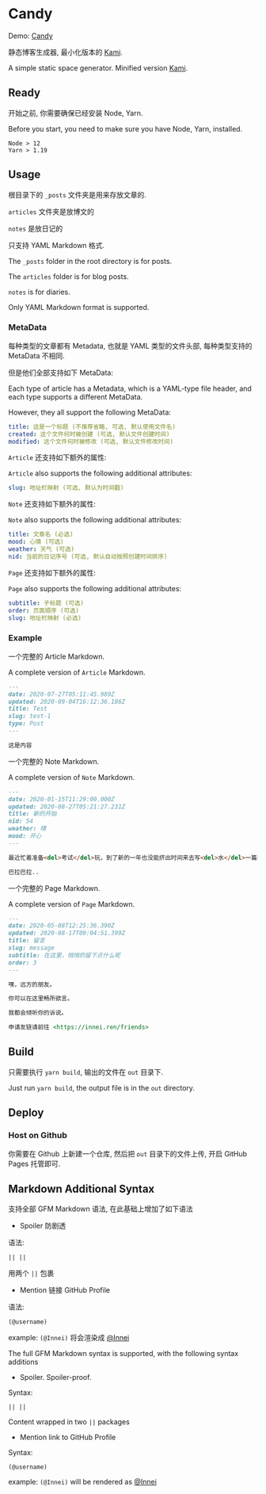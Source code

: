 # Candy

Demo: [Candy](https://candy-blond.vercel.app/)

静态博客生成器, 最小化版本的 [Kami](https://github.com/mx-space/kami).

A simple static space generator. Minified version [Kami](https://github.com/mx-space/kami).

## Ready

开始之前, 你需要确保已经安装 Node, Yarn.

Before you start, you need to make sure you have Node, Yarn, installed.

```
Node > 12
Yarn > 1.19
```

## Usage

根目录下的 `_posts` 文件夹是用来存放文章的.

`articles` 文件夹是放博文的

`notes` 是放日记的

只支持 YAML Markdown 格式.

The `_posts` folder in the root directory is for posts.

The `articles` folder is for blog posts.

`notes` is for diaries.

Only YAML Markdown format is supported.

### MetaData

每种类型的文章都有 Metadata, 也就是 YAML 类型的文件头部, 每种类型支持的 MetaData 不相同.

但是他们全部支持如下 MetaData:

Each type of article has a Metadata, which is a YAML-type file header, and each type supports a different MetaData.

However, they all support the following MetaData:

```yaml
title: 这是一个标题 (不推荐省略, 可选, 默认使用文件名)
created: 这个文件何时被创建 (可选, 默认文件创建时间)
modified: 这个文件何时被修改 (可选, 默认文件修改时间)
```

`Article` 还支持如下额外的属性:

`Article` also supports the following additional attributes:

```yaml
slug: 地址栏映射 (可选, 默认为时间戳)
```

`Note` 还支持如下额外的属性:

`Note` also supports the following additional attributes:

```yaml
title: 文章名 (必选)
mood: 心情 (可选)
weather: 天气 (可选)
nid: 当前的日记序号 (可选, 默认自动按照创建时间排序)
```

`Page` 还支持如下额外的属性:

`Page` also supports the following additional attributes:

```yaml
subtitle: 子标题 (可选)
order: 页面顺序 (可选)
slug: 地址栏映射 (必选)
```

### Example

一个完整的 Article Markdown.

A complete version of `Article` Markdown.

```markdown
---
date: 2020-07-27T05:11:45.989Z
updated: 2020-09-04T16:12:36.186Z
title: Test
slug: test-1
type: Post
---

这是内容
```

一个完整的 Note Markdown.

A complete version of `Note` Markdown.

```markdown
---
date: 2020-01-15T11:29:00.000Z
updated: 2020-08-27T05:21:27.231Z
title: 新的开始
nid: 54
weather: 晴
mood: 开心
---

最近忙着准备<del>考试</del>玩，到了新的一年也没能挤出时间来去写<del>水</del>一篇杂谈。其实也不是因为考试，但是就是所有的事情好像挤到了一条线上，有点喘不过气起来。我想着，在新的一年里，我总要有所改变。

巴拉巴拉..
```

一个完整的 Page Markdown.

A complete version of `Page` Markdown.

```markdown
---
date: 2020-05-08T12:25:36.390Z
updated: 2020-08-17T09:04:51.399Z
title: 留言
slug: message
subtitle: 在这里，悄悄的留下点什么呢
order: 3
---

嘿，远方的朋友。

你可以在这里畅所欲言。

我都会倾听你的诉说。

申请友链请前往 <https://innei.ren/friends>
```

## Build

只需要执行 `yarn build`, 输出的文件在 `out` 目录下.

Just run `yarn build`, the output file is in the `out` directory.

## Deploy

### Host on Github

你需要在 Github 上新建一个仓库, 然后把 `out` 目录下的文件上传, 开启 GitHub Pages 托管即可.

## Markdown Additional Syntax

支持全部 GFM Markdown 语法, 在此基础上增加了如下语法

- Spoiler 防剧透

语法:

`|| ||`

用两个 `||` 包裹

- Mention 链接 GitHub Profile

语法:

`(@username)`

example: `(@Innei)` 将会渲染成 [@Innei](https://github.com/Innei)

The full GFM Markdown syntax is supported, with the following syntax additions

- Spoiler. Spoiler-proof.

Syntax:

`|| ||`

Content wrapped in two `||` packages

- Mention link to GitHub Profile

Syntax:

`(@username)`

example: `(@Innei)` will be rendered as [@Innei](https://github.com/Innei)
